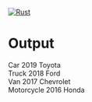 [![Rust](https://github.com/danieloraca/rust-shorts/actions/workflows/makeMeImpl.yml/badge.svg)](https://github.com/danieloraca/rust-shorts/actions/workflows/makeMeImpl.yml)

# Output

Car 2019 Toyota\
Truck 2018 Ford\
Van 2017 Chevrolet\
Motorcycle 2016 Honda
